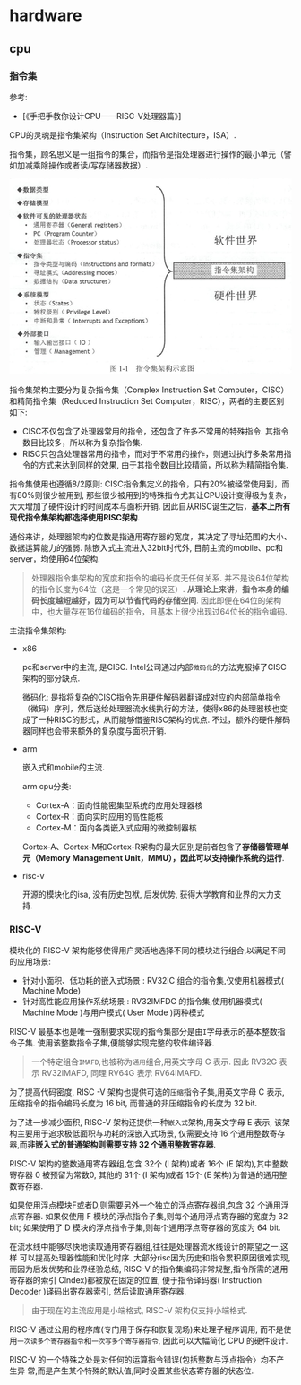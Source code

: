 # hardware

## cpu
### 指令集
参考:
- [《手把手教你设计CPU——RISC-V处理器篇》]

CPU的灵魂是指令集架构（Instruction Set Architecture，ISA）.

指令集，顾名思义是一组指令的集合，而指令是指处理器进行操作的最小单元（譬如加减乘除操作或者读/写存储器数据）.

![指令集架构示意图](/misc/img/arch/isa.png)

指令集架构主要分为复杂指令集（Complex Instruction Set Computer，CISC）和精简指令集（Reduced Instruction Set Computer，RISC），两者的主要区别如下:
- CISC不仅包含了处理器常用的指令，还包含了许多不常用的特殊指令. 其指令数目比较多，所以称为复杂指令集.
- RISC只包含处理器常用的指令，而对于不常用的操作，则通过执行多条常用指令的方式来达到同样的效果, 由于其指令数目比较精简，所以称为精简指令集.

指令集使用也遵循8/2原则: CISC指令集定义的指令，只有20%被经常使用到，而有80%则很少被用到, 那些很少被用到的特殊指令尤其让CPU设计变得极为复杂，大大增加了硬件设计的时间成本与面积开销. 因此自从RISC诞生之后，**基本上所有现代指令集架构都选择使用RISC架构**.

通俗来讲，处理器架构的位数是指通用寄存器的宽度，其决定了寻址范围的大小、数据运算能力的强弱. 除嵌入式主流进入32bit时代外, 目前主流的mobile、pc和server，均使用64位架构.

> 处理器指令集架构的宽度和指令的编码长度无任何关系. 并不是说64位架构的指令长度为64位（这是一个常见的误区）. **从理论上来讲，指令本身的编码长度越短越好，因为可以节省代码的存储空间**. 因此即便在64位的架构中，也大量存在16位编码的指令，且基本上很少出现过64位长的指令编码.

主流指令集架构:
- x86

    pc和server中的主流, 是CISC. Intel公司通过内部`微码化`的方法克服掉了CISC架构的部分缺点.

    微码化: 是指将复杂的CISC指令先用硬件解码器翻译成对应的内部简单指令（微码）序列，然后送给处理器流水线执行的方法，使得x86的处理器核也变成了一种RISC的形式，从而能够借鉴RISC架构的优点. 不过，额外的硬件解码器同样也会带来额外的复杂度与面积开销.
- arm

    嵌入式和mobile的主流.

    arm cpu分类:
    - Cortex-A：面向性能密集型系统的应用处理器核
    - Cortex-R：面向实时应用的高性能核
    - Cortex-M：面向各类嵌入式应用的微控制器核

    Cortex-A、Cortex-M和Cortex-R架构的最大区别是前者包含了**存储器管理单元（Memory Management Unit，MMU），因此可以支持操作系统的运行**.
- risc-v

    开源的模块化的isa, 没有历史包袱, 后发优势, 获得大学教育和业界的大力支持.

### RISC-V
模块化的 RISC-V 架构能够使得用户灵活地选择不同的模块进行组合,以满足不同的应用场景:
- 针对小面积、低功耗的嵌入式场景 : RV32IC 组合的指令集,仅使用机器模式( Machine Mode) 
- 针对高性能应用操作系统场景 : RV32IMFDC 的指令集,使用机器模式( Machine Mode )与用户模式( User Mode )两种模式

RISC-V 最基本也是唯一强制要求实现的指令集部分是由`I`字母表示的基本整数指令子集. 使用该整数指令子集,便能够实现完整的软件编译器.

> 一个特定组合`IMAFD`,也被称为`通用`组合,用英文字母 G 表示. 因此 RV32G 表示 RV32IMAFD, 同理 RV64G 表示 RV64IMAFD.

为了提高代码密度, RISC -V 架构也提供可选的`压缩`指令子集,用英文字母 C 表示, 压缩指令的指令编码长度为 16 bit, 而普通的非压缩指令的长度为 32 bit.

为了进一步减少面积, RISC-V 架构还提供一种`嵌入式`架构,用英文字母 E 表示, 该架构主要用于追求极低面积与功耗的深嵌入式场景, 仅需要支持 16 个通用整数寄存器,而**非嵌入式的普通架构则需要支持 32 个通用整数寄存器**.

RISC-V 架构的整数通用寄存器组,包含 32个 (I 架构)或者 16个 (E 架构),其中整数寄存器 0 被预留为常数0, 其他的 31个 (I 架构)或者 15个 (E 架构)为普通的通用整数寄存器.

如果使用浮点模块F或者D,则需要另外一个独立的浮点寄存器组,包含 32 个通用浮点寄存器. 如果仅使用 F 模块的浮点指令子集,则每个通用浮点寄存器的宽度为 32 bit; 如果使用了 D 模块的浮点指令子集,则每个通用浮点寄存器的宽度为 64 bit.

在流水线中能够尽快地读取通用寄存器组,往往是处理器流水线设计的期望之一,这样
可以提高处理器性能和优化时序. 大部分risc因为历史和指令累积原因很难实现, 而因为后发优势和业界经验总结, RISC-V 的指令集编码非常规整,指令所需的通用寄存器的索引 Clndex)都被放在固定的位置, 便于指令译码器( Instruction Decoder )译码出寄存器索引, 然后读取通用寄存器.

> 由于现在的主流应用是小端格式, RISC-V 架构仅支持小端格式.

RISC-V 通过公用的程序库(专门用于保存和恢复现场)来处理子程序调用, 而不是使用`一次读多个寄存器指令`和`一次写多个寄存器指令`, 因此可以大幅简化 CPU 的硬件设计.

RISC-V 的一个特殊之处是对任何的运算指令错误(包括整数与浮点指令〉均不产生异
常,而是产生某个特殊的默认值,同时设置某些状态寄存器的状态位.
